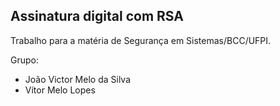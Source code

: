 ## Assinatura digital com RSA
Trabalho para a matéria de Segurança em Sistemas/BCC/UFPI.

Grupo:
- João Victor Melo da Silva
- Vítor Melo Lopes